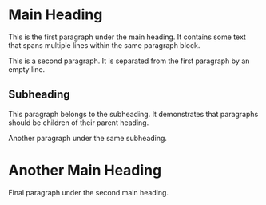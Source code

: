 # Main Heading

This is the first paragraph under the main heading. It contains some text that spans multiple lines within the same paragraph block.

This is a second paragraph. It is separated from the first paragraph by an empty line.

## Subheading

This paragraph belongs to the subheading. It demonstrates that paragraphs should be children of their parent heading.

Another paragraph under the same subheading.

# Another Main Heading

Final paragraph under the second main heading.